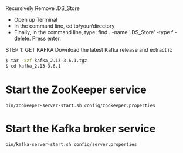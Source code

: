 # 


Recursively Remove .DS_Store
- Open up Terminal
- In the command line, cd to/your/directory
- Finally, in the command line, type: find . -name '.DS_Store' -type f -delete. Press enter.

STEP 1: GET KAFKA
Download the latest Kafka release and extract it:

```sh
$ tar -xzf kafka_2.13-3.6.1.tgz
$ cd kafka_2.13-3.6.1
```

# Start the ZooKeeper service

```
bin/zookeeper-server-start.sh config/zookeeper.properties
```

# Start the Kafka broker service
```
bin/kafka-server-start.sh config/server.properties
```
